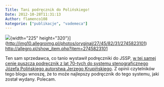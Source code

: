 ```yaml
---
Title: Tani podręcznik do Polińskiego!
Date: 2012-10-28T11:31:13
Author: flamenco108
kategorie: ["publikacje", "vademeca"]
---
```



![](http://img10.allegroimg.pl/photos/oryginal/27/45/82/31/2745823101){width="225" height="320"}](http://img10.allegroimg.pl/photos/oryginal/27/45/82/31/2745823101)
  <http://allegro.pl/show_item.php?item=2745823101>


Ten sam sprzedawca, co tanio wystawił podręczniki do JSSP, [w tej samej
cenie puszcza podręcznik z lat 70-tych do systemu stenograficznego
Józefa Polińskiego autorstwa Jerzego
Krupińskiego](http://allegro.pl/show_item.php?item=2745823101). Z opinii
czytelników tego blogu wnoszę, że to może najlepszy podręcznik do tego
systemu, jaki został wydany. Polecam.
